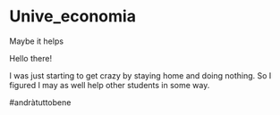 # Unive_economia
Maybe it helps

Hello there!

I was just starting to get crazy by staying home and doing nothing.
So I figured I may as well help other students in some way.

#andràtuttobene

